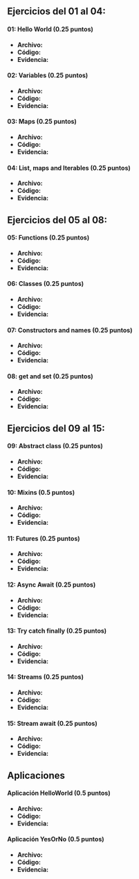 
## Ejercicios del 01 al 04:

#### 01: Hello World (0.25 puntos)
- **Archivo:**
- **Código:**
- **Evidencia:**

#### 02: Variables (0.25 puntos)
- **Archivo:**
- **Código:**
- **Evidencia:**

#### 03: Maps (0.25 puntos)
- **Archivo:**
- **Código:**
- **Evidencia:**

#### 04: List, maps and Iterables (0.25 puntos)
- **Archivo:**
- **Código:**
- **Evidencia:**

## Ejercicios del 05 al 08:

#### 05: Functions (0.25 puntos)
- **Archivo:**
- **Código:**
- **Evidencia:**

#### 06: Classes (0.25 puntos)
- **Archivo:**
- **Código:**
- **Evidencia:**

#### 07: Constructors and names (0.25 puntos)
- **Archivo:**
- **Código:**
- **Evidencia:**

#### 08: get and set (0.25 puntos)
- **Archivo:**
- **Código:**
- **Evidencia:**

## Ejercicios del 09 al 15:

#### 09: Abstract class (0.25 puntos)
- **Archivo:**
- **Código:**
- **Evidencia:**

#### 10: Mixins (0.5 puntos)
- **Archivo:**
- **Código:**
- **Evidencia:**

#### 11: Futures (0.25 puntos)
- **Archivo:**
- **Código:**
- **Evidencia:**

#### 12: Async Await (0.25 puntos)
- **Archivo:**
- **Código:**
- **Evidencia:**

#### 13: Try catch finally (0.25 puntos)
- **Archivo:**
- **Código:**
- **Evidencia:**

#### 14: Streams (0.25 puntos)
- **Archivo:**
- **Código:**
- **Evidencia:**

#### 15: Stream await (0.25 puntos)
- **Archivo:**
- **Código:**
- **Evidencia:**


## Aplicaciones
  
#### Aplicación HelloWorld (0.5 puntos)
- **Archivo:**
- **Código:**
- **Evidencia:**

#### Aplicación YesOrNo (0.5 puntos)
- **Archivo:**
- **Código:**
- **Evidencia:**

